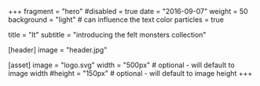 +++
fragment = "hero"
#disabled = true
date = "2016-09-07"
weight = 50
background = "light" # can influence the text color
particles = true

title = "lt"
subtitle = "introducing the felt monsters collection"

[header]
  image = "header.jpg"

[asset]
  image = "logo.svg"
  width = "500px" # optional - will default to image width
  #height = "150px" # optional - will default to image height
+++
